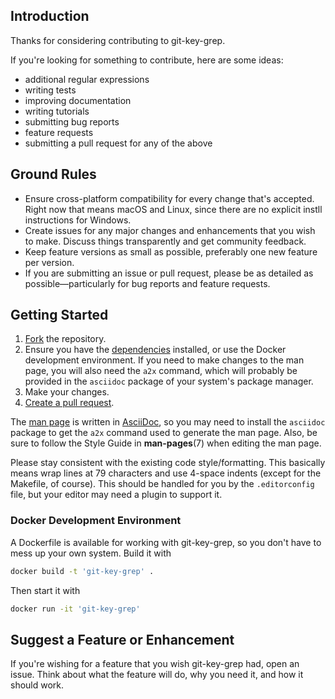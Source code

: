 ## Introduction

Thanks for considering contributing to git-key-grep.

If you're looking for something to contribute, here are some ideas:
- additional regular expressions
- writing tests
- improving documentation
- writing tutorials
- submitting bug reports
- feature requests
- submitting a pull request for any of the above


## Ground Rules

- Ensure cross-platform compatibility for every change that's accepted. Right
  now that means macOS and Linux, since there are no explicit instll
  instructions for Windows.
- Create issues for any major changes and enhancements that you wish to make.
  Discuss things transparently and get community feedback.
- Keep feature versions as small as possible, preferably one new feature per
  version.
- If you are submitting an issue or pull request, please be as detailed as
  possible&mdash;particularly for bug reports and feature requests.


## Getting Started

1. [Fork](https://help.github.com/articles/fork-a-repo/) the repository.
1. Ensure you have the [dependencies][deps] installed, or use the Docker
   development environment. If you need to make changes to the man page, you
   will also need the `a2x` command, which will probably be provided in the
   `asciidoc` package of your system's package manager.
1. Make your changes.
1. [Create a pull request](https://help.github.com/articles/creating-a-pull-request-from-a-fork/).


The [man page][] is written in [AsciiDoc][], so you may need to install the
`asciidoc` package to get the `a2x` command used to generate the man page.
Also, be sure to follow the Style Guide in **man-pages**(7) when editing the
man page.

Please stay consistent with the existing code style/formatting. This basically
means wrap lines at 79 characters and use 4-space indents (except for the
Makefile, of course). This should be handled for you by the `.editorconfig`
file, but your editor may need a plugin to support it.


### Docker Development Environment

A Dockerfile is available for working with git-key-grep, so you don't have to
mess up your own system. Build it with
```sh
docker build -t 'git-key-grep' .
```
Then start it with
```sh
docker run -it 'git-key-grep'
```


## Suggest a Feature or Enhancement

If you're wishing for a feature that you wish git-key-grep had, open an issue.
Think about what the feature will do, why you need it, and how it should work.


[AsciiDoc]: http://asciidoc.org/
[deps]: ./README.md#Installation
[man page]: ./git-key-grep.1.txt
